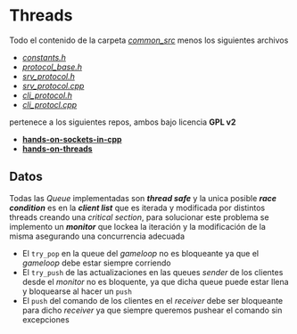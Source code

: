 # Threads

Todo el contenido de la carpeta [*common_src*](https://github.com/Taller-de-Programacion-TPs/threads-2024c2-Igris-1/tree/main/common_src) menos los siguientes archivos
- [*constants.h*](https://github.com/Taller-de-Programacion-TPs/threads-2024c2-Igris-1/blob/main/common_src/constants.h)
- [*protocol_base.h*](https://github.com/Taller-de-Programacion-TPs/threads-2024c2-Igris-1/blob/main/common_src/protocol_base.h)
- [*srv_protocol.h*](https://github.com/Taller-de-Programacion-TPs/threads-2024c2-Igris-1/blob/main/common_src/srv_protocol.h)
- [*srv_protocol.cpp*](https://github.com/Taller-de-Programacion-TPs/threads-2024c2-Igris-1/blob/main/common_src/srv_protocol.cpp)
- [*cli_protocol.h*](https://github.com/Taller-de-Programacion-TPs/threads-2024c2-Igris-1/blob/main/common_src/cli_protocol.h)
- [*cli_protocl.cpp*](https://github.com/Taller-de-Programacion-TPs/threads-2024c2-Igris-1/blob/main/common_src/cli_protocol.cpp)

pertenece a los siguientes repos, ambos bajo licencia **GPL v2**
- **[hands-on-sockets-in-cpp](https://github.com/eldipa/hands-on-sockets-in-cpp)**
- **[hands-on-threads](https://github.com/eldipa/hands-on-threads)**

## Datos
Todas las *Queue* implementadas son ***thread safe*** y la unica posible ***race condition*** es en la ***client list*** que es iterada y modificada por distintos threads creando una *critical section*, para solucionar este problema se implemento un ***monitor*** que lockea la iteración y la modificación de la misma asegurando una concurrencia adecuada

- El ```try_pop``` en la queue del *gameloop* no es bloqueante ya que el *gameloop* debe estar siempre corriendo
- El ```try_push``` de las actualizaciones en las queues *sender* de los clientes desde el *monitor* no es bloquente, ya que dicha queue puede estar llena y bloquearse al hacer un ```push```
- El ```push``` del comando de los clientes en el *receiver* debe ser bloqueante para dicho *receiver* ya que siempre queremos pushear el comando sin excepciones
